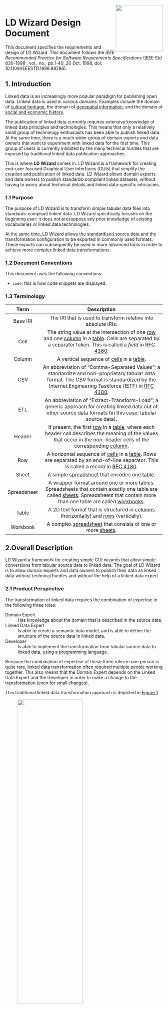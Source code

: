 <img src="img/LDWizard-square.png" align="right" height="150">

# LD Wizard Design Document

This document specifies the requirements and design of LD Wizard.  This document follows the *IEEE Recommended Practice for Software Requirements Specifications* (IEEE Std 830-1998 , vol., no., pp.1-40, 20 Oct. 1998, doi: 10.1109/IEEESTD.1998.88286).

## 1. Introduction

Linked data is an increasingly more popular paradigm for publishing open data.  Linked data is used in various domains.  Examples include the domain of [cultural heritage](https://www.netwerkdigitaalerfgoed.nl/tag/linked-open-data/), the domain of [geospatial information](https://data.labs.kadaster.nl), and the domain of [social and economic history](https://stories.datalegend.net).

The publication of linked data currently requires extensive knowledge of linked data principles and technologies.  This means that only a relatively small group of technology enthusiasts has been able to publish linked data.  At the same time, there is a much wider group of domain experts and data owners that want to experiment with linked data for the first time.  This group of users is currently inhibited by the many technical hurdles that are imposed by traditional linked data publication approaches.

This is where **LD Wizard** comes in.  LD Wizard is a framework for creating end-user focused Graphical User Interfaces (GUIs) that simplify the creation and publication of linked data.  LD Wizard allows domain experts and data owners to publish standards-compliant linked datasets, without having to worry about technical details and linked data-specific intricacies.

### 1.1 Purpose

The purpose of LD Wizard is to transform simple tabular data files into standards-compliant linked data.  LD Wizard specifically focuses on the beginning user: it does not presuppose any prior knowledge of existing vocabularies or linked data technologies.

At the same time, LD Wizard allows the standardized source data and the transformation configuration to be exported in commonly used formats.  These exports can subsequently be used in more advanced tools in order to achieve more complex linked data transformations.

### 1.2 Document Conventions

This document uses the following conventions:
- `code`: this is how code snippets are displayed.

### 1.3 Terminology

|  Term   |                                                                                                  Description                                                                                                  |
| :-------------: | :-----------------------------------------------------------------------------------------------------------------------------------------------------------------------------------------------------------: |
|  Base IRI   |                                                                      The IRI that is used to transform relative into absolute IRIs.                                                                      |
|    Cell     | The string value at the intersection of one [row]() and one [column]() in a [table](). Cells are separated by a separator token. This is called a _field_ in [RFC 4180](https://tools.ietf.org/html/rfc4180). |
|   Column    |                                                                               A vertical sequence of [cells]() in a [table]().                                                                                |
|     CSV     | An abbreviation of “Comma-Separated Values”; a standardize and non-proprietary tabular data format.  The CSV format is standardized by the Internet Engineering Taskforce (IETF) in [RFC 4180](https://tools.ietf.org/html/rfc4180).                                   |
|     ETL     | An abbreviation of “Extract-Transform-Load”; a generic approach for creating linked data out of other source data formats (in this case: tabular source data).                                   |
|   Header    |                           If present, the first [row]() in a [table](), where each header cell describes the meaning of the values that occur in the non-header cells of the corresponding [column]().                            |
|     Row     |               A horizontal sequence of [cells]() in a [table](). Rows are separated by an end-of-line separator. This is called a _record_ in [RFC 4180](https://tools.ietf.org/html/rfc4180).                |
|    Sheet    |                                                                             A simple [spreadsheet]() that encodes one [table]().                                                                              |
| Spreadsheet |                                       A wrapper format around one or more [tables]().  Spreadsheets that contain exactly one table are called [sheets]().  Spreadsheets that contain more than one table are called [workbooks](). |
|    Table    |                                                         A 2D text format that is structured in [columns]() (horizontally) and [rows]() (vertically).                                                          |
|  Workbook  |                                                                      A complex [spreadsheet]() that consists of one or more [sheets]().                                                                       |

## 2.Overall Description

LD Wizard a framework for creating simple GUI wizards that allow simple conversions from tabular source data to linked data.  The goal of LD Wizard is to allow domain experts and data owners to publish their data as linked data without technical hurdles and without the help of a linked data expert.

### 2.1 Product Perspective

The transformation of linked data requires the combination of expertise in the following three roles:

<dl>
  <dt>Domain Expert<dt>
  <dd>Has knowledge about the domain that is described in the source data.</dd>
  <dt>Linked Data Expert</dt>
  <dd>Is able to create a semantic data model, and is able to define the structure of the source data in linked data.</dd>
  <dt>Developer</dt>
  <dd>Is able to implement the transformation from tabular source data to linked data, using a programming language.</dd>
</dl>

Because the combination of expertise of these three roles in one person is quite rare, linked data transformation often required multiple people working together. This also means that the Domain Expert depends on the Linked Data Expert and the Developer in order to make a change to the transformation (even for small changes).

This traditional linked data transformation approach is depicted in [Figure 1](#traditional-etl).

<figure id="traditional-etl">
  <img src="img/traditional-etl.svg" width="70%" height="50%">
  <figcaption>
    Figure 1 ― Schematic overview of a traditional linked data publication pipeline.
  </figcaption>
</figure>

Linked data tools generalize work normally performed by a Developer, so that a Domain Expert and a Linked Data Expert are able to transform linked data without the involvement of a Developer.  Examples of such approaches are COW and RML.

LD Wizard further separates the roles required for linked data transformation: it also generalizes work normally performed by a Linked Data Expert, so that a Domain Expert is able to transform linked data
herself.

The LD Wizard approach is depicted in [Figure 2](#ld-wizard-approach).  The horizontal bar represents the ‘happy flow’ of the Domain Expert.  This Domain Expert is able to transform tabular source data into standards-compliant linked data without dependencies on a Linked Data Expert or Developer.

Developers are able to create new LD Wizard Applications, in order to tune specific wizards to specific domains or use cases.  Linked Data Experts are able to take the transformation that a Domain Expert has created, allowing them to extend it using more advanced transformation tools (i.e., outside LD Wizard).

<figure id="ld-wizard-approach">
  <img src="img/ld-wizard-approach.svg" width="70%" height="50%">
  <figcaption>
    Figure 2 ― Schematic overview of the LD Wizard approach.  The grey horizontal bar represents the ‘happy flow’ of a Domain Expert.
  </figcaption>
</figure>

As can be seen in [Figure 2](#2), LD Wizard still brings together expertise from the same three roles as in [Figure 1](#1).  However, LD Wizard changes the dependencies between these three roles, removing the serial reliance of the Linked Data Expert on a Developer (as is already the case in some other tools), ánd  the serial reliance of the Domain Expert on a Linked Data Expert (which no other tool currently does).  In the LD Wizard setting, the three roles can be described as follows:

<dl>
  <dt>Domain Expert</dt>
  <dd>Uses an LD Wizard Application in a specific domain.</dd>
  <dt>Linked Data Expert</dt>
  <dd>Uses an LD Wizard Application to create an initial transformation.</dd>
  <dt>Developer</dt>
  <dd>Creates an LD Wizard Application by implementing the generic LD Wizard Interface.  The Application is tuned to a specific domain or use case.</dd>
</dl>

### 2.2 Product Functions

As was seen in the previous section, we can distinguish between the generic **LD Wizard Interface** and various **LD Wizard Applications**.  Each LD Wizard Application is an implementation of the one LD Wizard Interface.  LD Wizard Applications are optimized for a specific domain or use case.

#### 2.2.1 LD Wizard Interface

The LD Wizard Interface is the generic specification of functionalities that must be implemented.  The LD Wizard Interface is generic, and as such is not yet optimized for one particular domain or for one particular use case.

An implementation of the LD Wizard Interface results in a specific LD Wizard Application.  The latter is intended to be specifically optimized for a particular domain and/or for a particular use case.  A developer who satisfies the assumptions specified in [Section 2.5.2](#252-user-assumptions) must be able to create an LD Wizard Application.

#### 2.2.2 LD Wizard Applications

This document only describes the LD Wizard Interface.  LD Wizard Applications are specific implementation of this interface.  See [the main page of this repository](/netwerk-digitaal-erfgoed/LDWizard) for pointers to such applications.

### 2.3 Operating Environment

LD Wizard Applications will operate inside all of the major browsers and will be designed to work as a client-side application.  As such, the application should work independently of the operating system.

Since LD Wizard will be built with modern web technologies, only recent versions of web browsers will be actively supported.  It is easy to update the current generation of web browsers to their latest version.  (In fact, it is difficult to _not_ update modern web browsers to their latest version, since this often occurs automatically.)

Overview of the operating environment:

- Operating System: any
- Web browser: recent versions of Chrome, Edge, Firefox and Safari.
- Technology: CSS, HTML, JavaScript and TypeScript.

### 2.4 Assumptions and Dependencies

This section specifies the assumptions that we make regarding LD Wizard components and LD Wizard users.  These assumptions set forth the constraints within which the LD Wizard is able to optimally operate.

#### 2.4.1 Source data assumptions

We make the following assumptions regarding the source data:

- The tabular source data file must be CSV or must be exported to CSV.
- The tabular source data file must have a row header.
- The non-header rows in the tabular source data are assumed to represent things of the same type.  For example, it is not possible for some rows in the tabular source file to describe locations and for some other rows in the same tabular source file to describe persons.
- Every row of the tabular source data is assumed to represent exactly one thing.  For example, it is not possible for one row to describe two persons, or two locations.  (It is also not possible for one row to describe both a person ánd a location, see the previous point.)
- Linked data that is created in LD Wizard and subsequently uploaded through the upload feature to a publication platform, is assumed to have an open license.
- Linked data that is created in LD Wizard and is exported locally (as opposed to uploaded remotely) can have any type of license, including a closed license.
- The tabular source data is assumed to have at most 30 columns.
- The tabular source data is assumed to have at most 1,048,576 rows.

#### 2.4.2 User assumptions

We make the following assumptions regarding the three user groups.

Assumptions for general users:

- Domain Experts are assumed to be able to export their tabular source data to CSV prior to loading it in an LD Wizard Application.  See [this issue](TODO) which would allow this assumption to be dropped.

Assumptions for developers:

- Must have a general knowledge of JavaScript (required) and TypeScript (optional, but advised).

#### 2.4.3 Publication platform assumptions

Assumptions for publication platforms:

- The publication platform must be able to process RDF data in the [TriG](TODO) serialization format.

## 3. External Interface Requirements

This section specifies how LD Wizard communicates with external components.

### 3.1 User Interfaces

While LD Wizard developers are able to customize the appearance of their LD Wizard Applications, the LD Wizard Interface does specify some generic properties of the LD Wizard user interface.  This is done for the following reasons:

1. It ensures that all LD Wizard Applications look and work similar from the perspective of the Domain Expert.  If somebody has interacted with one LD Wizard Application, they should feel comfortable to use another LD Wizard Application as well.  This is supported by the notion of [transfer](TODO), which is supported by the fact that the generic appearance and interaction pattern of each wizard application is the same.

2. It simplifies the job of the Developer.  She can focus on customizing the domain-specific parts while reusing the generic parts.

The generic interface is shown in [Figure 3](#GenericUserInterface).  The inner rectangle is where specific interfaces for specific interaction steps are located.  The goal of the generic interface is twofold:

1. Solidify the branding of LD Wizard (bottom-right corner) and allow custom branding on a per-application basis (top-left corner).

2. Provide the overall interaction flow between the various interaction steps.

The benefit of a generic interface is that it provides continuity for Domain Experts, when they move between the various interaction steps.  Links to documentation and the LD Wizard project are also included in the branding component that is positioned in the bottom-right corner.

<figure id="GenericUserInterface">
  <img src="img/GeneralUserInterface.svg" width="70%" height="50%">
  <figcaption>
    Figure 3 ― Schematic overview of the generic LD Wizard user interface.
  </figcaption>
</figure>

The following interaction steps are located within the inner rectangle:

1. Upload
2. Configure
3. Publish

### 3.2 Communications Interface

Three types of communication are expected between the LD Wizard and other applications.

- Communications between the LD Wizard and the local file system to retrieve the tabular data sources, for transformation.  The Domain Expert will activate the communications to the file system via the user interface.

- Communications between the LD Wizard and the local file system to store the linked data result file, the transformation script, and a standard-compliant CSV file based on the original tabular source data file.  The Domain Expert will activate the communications to the file system via the user interface.

- Communications between the LD Wizard and an external linked data publication platform, in order to store the linked data result, the transformation script, and the tabular source data.  Publication on such a platform typically requires authorization and authentication.  The LD Wizard Interface must be extendable to facilitate interaction with various linked data publication platforms.  For the purpose of authorization and authentication, the Domain Expert must supply additional information.  Additional information consist of a user name and password combination, or it may consist of an API token that the Domain Expert has created for the intended linked data publication platform.

## 4. System Features

LD Wizard consists of four basic components as shown in [Figure 4](#FlowDiagramforLD Wizard):

<dl>
  <dt>Upload component</dt>
  <dd>The component that is used to upload tabular source data.</dd>
  <dt>Configuration component</dt>
  <dd>The component that is used to specify the data transformation from the tabular source format to a standards-compliant linked data.</dd>
  <dt>Export component</dt>
  <dd>The component that allows the transformed linked data, the transformation script, and the tabular source data to be downloaded to the local file system.</dd>
  <dt>Publish component</dt>
  <dd>The component that allows the transformed linked data, the transformation script, and the tabular source data to be published in an online linked data environment.</dd>
</dl>

<figure id="FlowDiagramforLD Wizard">
  <img src="img/FlowDiagramforLDWizard.svg">
  <figcaption>
    Figure 4 ― Schematic overview of the overall LD Wizard process.  The process is subdivided into sub-processes that correspond to the four LD Wizard components.
  </figcaption>
</figure>

The following subsections specify the four LD Wizard components in more detail.

### 4.1 Upload component

The Upload component ([Figure 5](#ImportComponent)) allows a general user to provide the initial information that is needed in order to start a data transformation.

<figure id="ImportComponent">
  <img src="img/ImportComponent.svg" width="70%" height="50%">
  <figcaption>
    Figure 5 ― Schematic overview of the upload component of the LD Wizard.
  </figcaption>
</figure>

### 4.1.1 Description and Priority

The upload component allows the initial information that is needed by an LD Wizard Application to be specified by the Domain Expert.  There are two kinds of initial information that can be provided:

1. Exactly one tabular source data file.

2. At most one transformation script file.  **Not yet implemented, see [#upload-script]().**

There are two ways in which this initial information can be provided:

1. Upload from a local file.

2. Upload from a remote HTTPS URL.  **Not yet implemented, see [#upload-from-url]().**

#### 4.1.1.a Tabular source data formats

In order to keep things simple, tabular source data is expected to be available in a CSV format (see [Section 4.1.1.b](#411b-csv-formats)).  At the same time, there are many other formats for storing tabular source data.  Specifically, more advanced tabular formats like [Office Open XML Workbook](#https://en.wikipedia.org/wiki/Office_Open_XML) and [OpenDocument Spreadsheet](#https://en.wikipedia.org/wiki/OpenDocument_technical_specification) are popular in the wider user group that LD Wizard seeks to address.

Most spreadsheet applications have the ability to export to CSV.  Such conversions generally yield standard-compliant CSV.  Because CSV is a relatively simple format, not all aspects of the tabular source format are preserved, specifically:

- Workbooks with multiple sheets are not supported.  Only the first sheet is used.

- Complex visual layouts are not supported.  For example, nested columns are not supported.

- Complex visual markup is not preserved.  For example, colors and fonts are not preserved, neither are bold and italic text markup.

#### 4.1.1.b CSV formats

LD Wizard assumes that tabular source data is available in a CSV format.  Tabular source data that is not in a CSV format is discussed in [Section 4.1.1.a](#411a-tabular-source-data-formats).

The CSV format is standardized in [RFC 4180](https://tools.ietf.org/html/rfc4180) by the Internet Engineering Taskforce (IETF).  The most commonly used applications for editing tabular data (e.g., [Microsoft Excel](https://en.wikipedia.org/wiki/Microsoft_Excel), [LibreOffice Calc](https://en.wikipedia.org/wiki/LibreOffice_Calc)) are able to export tabular data to this standardized CSV format.

At the same time, some hand-crafted CSV files may deviate from the standard in the following ways:

<dl>
  <dt>Cell separator</dt>
  <dd>The CSV file may use a different token than comma (<code>,</code>) for separating the cells.   For example, the semi-colon (<code>;</code>) is popular when cells commonly contains comma's and cell values are not delimited by double quotes (<code>"</code>).  In some locates the comma is used as the decimal separator, e.g., the Dutch locale.</dd>
  <dt>Cell quoting</dt>
  <dd>Double quotes (<code>"</code>) are used to surround cell values that contain the separator token (<code>,</code> or <code>;</code>).  Double quotes that appear inside a cell value are escaped with the double quote prefix (i.e., <code>"a""b"</code> denotes a cell value of three characters).
  <dt>Row ending</dt>
  <dd>The end of a row is denoted by an end of line characters.  <a href="https://tools.ietf.org/html/rfc4180" target="_blank">RFC 4180</a> specifies <code>CRLF</code> for this, but some files use <code>CR</code> or <code>LF</code> instead.<!--_-->
  <dt>Character encoding</dt>
  <dd>While many character encodings exist and are in use, UTF-8 (which includes ASCII) is by far the most common one.  Automatic character encoding detection is relatively difficult and error-prone, so LD Wizard assumes that the CSV source data file uses UTF-8 encoding.</dd>
</dl>

The LD Wizard upload component supports *all* CSV files that follow the [RFC 4180](https://tools.ietf.org/html/rfc4180) standard, and *some* CSV files that deviate from the standard.  Support for standard CSV files is guaranteed, while support for non-standard CSV files is best effort-based.

#### 4.1.1.c CSV header

LD Wizard assumes that the first row of the CSV source data file encodes the header row.  The header row is assumed to define what each column is about.

#### 4.1.1.d CSV file size & dimensions

LD Wizard places limits on the size and dimensions of the CSV source data that are supported.

Firstly, the maximum (byte)size of the CSV source data file is determined by the following two factors:

- The maximum file size supported by modern web browsers

- The performance of the conversion script

To stay well within these limits, LD Wizard supports CSV source files of at most 50 MB (uncompressed) in size.

Secondly, LD Wizard sets a limit to the number of rows and columns that it supports:

- The maximum number of columns is **30**.

- The maximum number of rows is **1,048,576**.

### 4.1.2 Stimulus/Response Sequences

This section specifies the sequence of user actions that results in a transformation to linked data.  Earlier steps in this sequence block later steps to maintain an orderly flow.

1. *The user uploads a correct CSV file.*
   The configure button will be enabled and the tabular source file will be stored in the web browser memory.  **See also [#upload-script]().**

2. *The user uploads a CSV file that is too large.*
   The user receives an error stating that the file exceeds the maximum supported file size.

3. *The user uploads a CSV file from a remote HTTPS URL, but the resource denoted by that URL is not available*
   The user receives an error stating that the remote file could not be retrieved.  **See [#upload-from-url]().**

4. *The user uploads a syntactically incorrect CSV file*
   The user receives an error message stating that the file is incorrect.  The error message includes an overview of the part of the source data file that caused the error.  **See [#csv-error]().**

5. *The user uploads another CSV file.*
   This should replace the previously uploaded CSV file.

6. *The user uploads a correct conversion script.*
   The script is handled accordingly.  The user will see a transform instead of a continue button.  **See [#upload-script]().**

7. *The user uploads an incorrect script.*
   The user receives an error message stating that the script is incorrect. **See [#upload-script]().**

### 4.1.3 Functional Requirements

Core requirements:

- The ability to upload exactly one data source file.

- The ability to upload at most one transformation script.  **See [#upload-script]().**

- The ability to upload from a local file.

- The ability to upload from a publicly accessible online location (URL).  **See [#upload-from-url]().**

Additional requirements:

- Specify a soft limit for the file size:

  - There may be a limit to the file size that can be held in browser memory.

  - There may be a limit to the file size that can be submitted within one HTTP request without receiving a timeout signal from the server.  **See [#upload-from-url]().**

- Automatically recognize the file format:

  - Not at all: the function signature determines how the file will be processed.

  - Based on file name: `.csv` for data uploads.

  - Based on a (partial) parse of the file.

Limiting scope:

- Uploading from non-SSL URLs (i.e., HTTP rather than HTTPS) is not supported.

- Uploading from SSL URLs on servers that do not emit the correct headers (e.g., CORS) is not supported.

- It is not possible to upload multiple source files.

- Only CSV source data is supported.

- Compressed files are not supported.

### 4.2 LD Wizard configuration component

This section specifies the LD Wizard configuration component and its interfaces.  This component presents the Graphical User Interface (GUI) that the Domain Expert will interact with after they have successfully uploaded a tabular source data file.

<figure id="GUIComponent">
  <img src="img/GUIComponent.svg" width="70%" height="50%">
  <figcaption>
    Figure 6 ― Schematic overview of the LD Wizard GUI component.
  </figcaption>
</figure>

### 4.2.1 Description and Priority

The configuration is composed of a number of smaller sub-components that together compose the full transformation configuration.  We can distinguish between the different types of transformation sub-components, based on their transformation scope:

<dl>
  <dt id="table-scope">Table scope</dt>
  <dd>Transformations that modify (aspects of) the entire table.  For example, setting the base IRI impacts all rows, columns, and possibly cells.</dd>
  <dt id="column-scope">Column scope</dt>
  <dd>Transformations that modify the property that corresponds to a column, and transformations that modify every cell within the same column.</dd>
  <dt id="row-scope">Row scope</dt>
  <dd>Transformations that modify the subject term that corresponds to a row.</dd>
  <dt id="cell-scope">Cell scope</dt>
  <dd>Transformation that modify individual cell values.</dd>
</dl>

Notice that configuration sub-component types become increasingly more complex to configure by a Domain Expert, as they progress from table to cell scope.  For example, there is only one input table and there are at most 30 columns, but there can be over one million rows and there can be millions of cells.  Because LD Wizard focuses on simplicity, it primarily focuses on configuration sub-components of table and column scope (high priority), and only secondarily focuses on configuration sub-components of row and cell scope (low priority).

#### 4.2.1.a Setting a base IRI

A [table scope](#table-scope) configuration that determines the IRI prefix for all RDF subject terms.

The base IRI must be a valid absolute IRI.

The developer is able to configure a default IRI prefix.  This default IRI prefix will be suffixed with a hash value to provide the default base IRI.  This default base IRI is used if the Domain Expert does not explicitly set their own base IRI.  By adding the hash suffix, LD Wizard ensures that users who do not explicitly set the base IRI do not accidentally create identical IRIs to denote different resources.  (For example, `{prefix}/{hash}/1` is more unique than `{prefix}/1`.)

For definition IRIs (classes and properties), the base IRI is suffixed with `def/`.  For instance IRIs, the base IRI is suffixed with `id/`.

Since this setting requires knowledge of linked data, it is an [advanced configuration feature](#advanced-feature).

#### 4.2.1.b Setting a class

A [table scope](#table-scope) configuration that determines the class that every RDF subject term will be an instance of.

The developer is able to configure this component to provide class suggestions from a specific vocabulary or domain.

The developer is able to configure a default class that will be used if no class is configured by the Domain Expert.

If the developer does not configure a default class, the most generic class `rdfs:Resource` will be used.

#### 4.2.1.c Setting a key column

A [table scope](#table-scope) configuration that determines the column whose cell values will be used to compose RDF subject terms.

RDF subject terms are composed by concatenating the base IRI with `id/`, followed by a normalized version of the value in the key column cell.

Normalization is needed to ensure that all subject terms are valid IRIs.

Only columns whose values are unique can be set.

If the user does not specify a key column, the row number will be used instead.  The first row receives row number 1.  Row numbers are guaranteed to be unique.

#### 4.2.1.d Setting properties

A [column scope](#column-scope) configuration that allows one RDF property to be configured for one or more columns.

The developer is able to pre-configure this component to provide property suggestions from a specific vocabulary or domain.

Ideally, the header label of each column can be used to provide an initial suggestion.  For example, if the header label is "author" the initial suggestion may be TODO when the XYZ vocabulary is used.

If a column was chosen as the key column (Section [4.2.1.c](#TODO)), then that column cannot be configured in this configuration.  (The key column will always use the `rdf:type` property.)

If the Domain Expert does not specify a property for one or more columns, a new property IRI will be created based on the header label and the vocabulary prefix (Section [4.2.1.b](#TODO)).  For this, the header label will be normalized to ensure that the resulting property IRI is syntactically valid.

The Domain Expert is able to skip one or more columns.  For example, a "skip option" choice could be part of the property selection element.

If the property IRIs are not unique, a dialog with the following options is presented to the Domain Expert:

<dl>
  <dt>Modify</dt>
  <dd>The predicate IRIs are suffixed with <code>-1</code>, <code>-2</code>, etc. to force them to be unique.
  <dt>Continue</dt>
  <dd>The predicate IRIs are not modified.  Values from two or more rows will be exported for the same subject/predicate combination.</dd>
</dl>

#### 4.2.1.e Setting a datatype IRI

A [column scope](#column-scope) configuration that allows one datatype IRI to be specified for each column.  The selected datatype IRI will be used for each cell value in that column.

Values that appear in the selected column are assumed to be valid lexical expressions in the configured datatype IRI.  See the [XML Schema Datatypes](https://www.w3.org/TR/xmlschema11-2) standard for more information.

The developer is able to pre-configure this component to provide datatype IRI suggestions from a specific vocabulary or domain.

If the Domain Expert does not specify a datatype IRI or language tag, the datatype IRI `xsd:string` is used as a default.

#### 4.2.1.f Setting a language tag

A column scope configuration that allows one language tag to be specified for each.  The selected language tag will be used for each cell value in that column.

Values that appear in the selected column are assumed to be valid lexical expressions for datatype IRI `rdf:langString`.  See the [RDF 1.1 Concepts and Abstract Syntax](https://www.w3.org/TR/2014/REC-rdf11-concepts-20140225) standard for more information.

If the user does not specify a datatype IRI or language tag, the datatype IRI `xsd:string` is used as a default.

#### 4.2.1.g Creating IRIs for cells

TBD

#### 4.2.1.h Skip empty cells

A table scope configuration that allows empty cells to be excluded from the RDF export.

#### 4.2.1.i Cleaning values in a column

A column scope configuration that allows values in individual cells to be modified.

The user is able to create a function or template which the conversion script can use to format/clean a column following a certain description.<!--  Here we need to be more specific -->

### 4.2.2 Stimulus/Response Sequences

- This section should block next sections if the ETL-conversion script is not finished.

#### 4.2.2.a Setting a base IRI

- *The user sets a correct base IRI*
  The base IRI is stored in the ETL-configuration and will be applied to all selected columns

- *The user sets an incorrect base IRI*
  The base IRI is validated and an error is returned to the user to set a correct base IRI.

#### 4.2.2.b Setting a class

- *The user enters a valid IRI.*
  The entered IRI is used as the class in the transformation.

- *The user enters an invalid IRI.*
  The user is shown a warning that the input is not valid.

- *The user removes the class IRI.*
  The default class IRI is used in the transformation.

#### 4.2.2.c Setting a key column

- *The user selects a valid key column.*
  Subject terms will be generated based on the content of the cells that appear in that columns.

- *The user does not select an key column.*
  Subject terms will be generated based on the row number.

#### 4.2.2.d Setting a predicate

- *The user sets a predicate IRI for a column.*
  The IRI is used as the property in the transformation.

- *The user does not set a predicate for a column.*
  A property is generated based on the base IRI and the column header label.

- *The user sets the 'Skip column' option.*
  The column will not be mapped to a property and will not appear in the RDF export.  **See [#37](https://github.com/netwerk-digitaal-erfgoed/LDWizard/issues/37).**

- *The user removes a previously set predicate IRI.*
  The configuration reverts to using a generated property, based on the base IRI and column header label.

#### 4.2.2.e Setting a datatype IRI

- *The user sets a datatype for a column.*
  The datatype IRI is stored in the configuration.

- *The user does not set a datatype IRI for a column.*
  The datatype `xsd:string` is used in the configuration.

- *The user removes a previously set datatype IRI for a column .*
  The datatype IRI `xsd:string` is used in the configuration.

#### 4.2.2.f Setting a language tag

TBD

#### 4.2.2.g Cleaning cell values

- *The user sets a cleaning function for a column.*
  The cleaning function is stored in the configuration.

- *The user does not set a cleaning function for a column.*
  do nothing.

- *The user removes the cleaning function for a column .*
  The cleaning function is removed from the configuration.

### 4.2.3 Functional Requirements

Core requirements:

- The ability to set a base IRI.
- The ability to set one or more vocabularies to search in.
- The ability to select a key column.
- The ability to set an class for a subject.
- The ability to set a predicate for each column. (M)
- The ability to clean the values in a column for each column.
- The ability to set a datatype for the values in a column for each column. (M)

Additional requirements:

- For all of the mandatory core requirements a basic solution is required, thus are required to have default behavior.
  - Use the URL of the instance, account, and datasetName (The ability to set a baseIRI).
  - Use the row number to create the IRI (The ability to select a subject).
  - Use the column header names to to create the predicate terms (The ability to set a predicate for each column).
  - Set `xsd:string` as datatype for all object terms(The ability to set a datatype for the values in a column for each column).

Limiting scope:

- All core requirements, that are (M)andatory are at a minimum required to have a working LD Wizard.

### 4.3 Export component

The export component of the LD Wizard. This component describes all the export features.

<figure id="exportComponent">
  <img src="/docs/img/exportComponent.svg" width="70%" height="50%">
  <figcaption>
    Figure 7 ― LD Wizard Export component.
  </figcaption>
</figure>

### 4.3.1 Description and Priority

#### Export transformation output

The transformed CSV data is made available for download in TriG. The LD Wizard will export TriG as this format is better readable when opened. First time users will likely open their transformed files and harder to read formats such as N-Quads and N-Triples will harder to understand. TriG is able to include the graph component, so TriG is able to return complete RDF. Initially we will not allow the graph component to be set in LD Wizard, as this is normally thought of as an expert feature.

#### Export transformation script

Due to the limitations of the LD Wizard as a client-side application, the ETL script inside the browser is limited to a max set of rows and columns. To use the transformation script outside of the LD Wizard an export component will be made available.
The export component allows the results of an LD Wizard transformation to be stored in simple text files. The text files are formatted in such a way that they allow direct reuse in more advanced linked data transformation tools.

- To use the script the user designed in the LD Wizard outside of the LD Wizard.
- To improve/change and understand the transformation steps of the LD Wizard.
- To import to the ETL-script for a different CSV in the LD Wizard.

The LD Wizard will be able to export the transformation script into different languages. The LD Wizard will make it possible to export the ETL-script into ([RATT (RDF All The Things)](https://www.npmjs.com/package/@triply/ratt), [RMLeditor](https://rml.io/tools/rmleditor/) or [CoW](https://github.com/clariah/cow/wiki)) language. The default exportation language will be [RATT (RDF All The Things)](https://www.npmjs.com/package/@triply/ratt)

**Priority: High**

### 4.3.2 Stimulus/Response Sequences

- *The user selects an export transformation script language.*
  The user the transformation script can now be exported in the selected language.

- *The user sends a request to the export transformation script.*
  The user will receive a window to specify the location to where the transformation script is stored. The transformation script is stored in the selected language (default [RATT](https://www.npmjs.com/package/@triply/ratt)).

- *The user sends a request to the export transformation output.*
  The user will receive a window to specify the location to where the transformation output is stored.

- *The user sends a request to the export source file.*
  The user will receive a window to specify the location to where the source file is stored.

### 4.3.3 Functional Requirements

Core requirements:

- The ability to set the transformation script language.
- The ability to export the source file.
- The ability to export the transformation output.
- The ability to export the transformation script.

Additional requirements:

- Potential export formats for scripts:
  - [CoW](https://github.com/clariah/cow/wiki).
  - [RMLeditor](https://rml.io/tools/rmleditor/)
  - RATT (RDF All The Things)

```
set-transformationOutput(language)
export-sourceFile(location)
export-transformationScript(location)
export-transformationOutput(location)
```

### 4.4 Upload/publish component

The LD Wizard Upload/publish component and interfaces. This publish component is the final component of the LD Wizard and is bridge between the LD Wizard and specialized Linked data tools.

<figure id="PublishComponent">
  <img src="/docs/img/PublishComponent.svg" width="70%" height="50%">
  <figcaption>
    Figure 8 ― LD Wizard publish component.
  </figcaption>
</figure>

### 4.4.1 Description and Priority

The publish component allows the end-user to publish their finalized linked data as domain-experts without having to worry about linked data-specific problems. The LD Wizard is agnostic to the tooling that reads the transformed data into their platform. he LD Wizard publish component will be able to publish the transformed linked data, the transformation script, and the source data to a platform of the users choice.

- The end-user needs specify the authorization configuration, such that the datafiles can be stored on the dataplatform.
- The end-user needs to specify the storage location, where to the datafiles will be stored.
- The end-user can upload their datafiles to the configured data platforms.

**Priority: Medium**

### 4.4.2 Stimulus/Response Sequences

- *The user selects an export transformation script language to publish the transformation script.*
  The user the transformation script can now be exported in the selected language.

- *The user configures the authorization configuration.*
  The LD Wizard now has the authorization protocols to publish the data files to the data-platform.

- *The user configures the publication location of the datafiles.*
  The LD Wizard now has the location where to publish the data files to the data-platform.

- *The user sends a request to the publish the transformation script on a data platform.*
  The LD Wizard will publish the transformation script on the data-platform the user configured. The transformation script is stored in the selected language (default [RATT](https://www.npmjs.com/package/@triply/ratt)).

- *The user sends a request to the publish the transformation output on a data platform.*
  The LD Wizard will publish the transformation output on the data-platform the user configured.

- *The user sends a request to the publish the source file on a data platform.*
  The LD Wizard will publish the source file on the data-platform the user configured.

- *The user misconfigured the authorization configuration, and tries to send a request to upload a file to a dataplatform.*
  The user will get an error message explaining why the user is not allowed to publish the data file.

### 4.4.3 Functional Requirements

Core requirements:

- The ability to set the transformation script language.
- The ability to set authorization configuration to contact the external triple store.
- The ability to set publication location to store the files on the triple store.
- The ability to publish the source file.
- The ability to publish the transformation output.
- The ability to publish the transformation script.

Additional requirements:

- Potential publish formats for scripts:
  - [CoW](https://github.com/clariah/cow/wiki).
  - [RMLeditor](https://rml.io/tools/rmleditor/)
  - RATT (RDF All The Things)

```
set-authorization(config)
set-publishLocation(config)
set-transformationOutput(language)
publish-sourceFile(location)
publish-transformationScript(location)
publish-transformationOutput(location)
```

### 4.5 ETL conversion script

The LD Wizard will use the predefined ETL-script RATT to perform the transformation step. [RATT (RDF All The Things)](https://www.npmjs.com/package/@triply/ratt) is picked as the tool can be used in a client-based setting to transform CSV into RDF. [RATT](https://www.npmjs.com/package/@triply/ratt) also gives the LD Wizard an expressive and expandable toolkit to create complex transformation procedures if necessary.

### 4.5.1 Description and Priority

The LD Wizard will make a few assumptions about the CSV format.

- We assume that there is only one subject in the script/CSV/template
- We assume that the description about the subject in the script is handled as high as possible in the template.

The conversion from RATT to RML and from RML to RATT, as also from RATT to COW and from COW to RATT should be deterministic. Thus when you download a RML script for example and then reupload the RML script is should create the exact same RATT script from the RML script, as from which the RML script was created.

For a particular csv: [csv](/docs/conversionScripts/example-1.csv)</br>
We expect that the following conversionscripts result in the same linked data.</br>
For [RATT](https://www.npmjs.com/package/@triply/ratt) we created the [conversion script](/docs/conversionScripts/example-1-RATT.ts) to convert the tabular data source to linked data.</br>
For [CoW](https://github.com/clariah/cow/wiki): we created the [conversion script](/docs/conversionScripts/example-1.csv-metadata.json) to convert the tabular data source to linked data.</br>
For [RMLeditor](https://rml.io/tools/rmleditor/): we created the [conversion script](/docs/conversionScripts/example-1-RML.ttl) to convert the tabular data source to linked data.</br>

**Priority: Medium**

### 4.5.2 Stimulus/Response Sequences

- *The user uploads a correct RATT script.*
  The script gets loaded into the LD Wizard.

- *The user uploads a correct RML script.*
  The script gets converted to a correctly working RATT script and loaded into the LD Wizard.

- *The user uploads a correct COW script.*
  The script gets converted to a correctly working RATT script and loaded into the LD Wizard.

- *The user uploads an incorrect RATT script.*
  The user gets an error, that the script is incorrect.

- *The user uploads an incorrect RML script.*
  The LD Wizard tries to convert the script. But the user gets a warning, stating that the script is incorrect.

- *The user uploads an incorrect COW script.*
  The LD Wizard tries to convert the script. But the user gets a warning, stating that the script is incorrect.

### 4.5.3 Functional Requirements

Core requirements:

- The ability to transform a RATT script into a RML script.
- The ability to transform a RATT script into a COW script.
- The ability to transform a RML script into a RATT script.
- The ability to transform a COW script into a RATT script.

Additional requirements:

Limiting scope:

- The transformation will transform the RATT script to a single script file in a different language.
- The transformation to a working RATT script is only guaranteed if other script file was also generated by LD Wizard.
- It is not possible to tranform multiple script files.
- Only `.cow`, `.rml`, `.ts` source scripts are supported.
- File decompression is not supported.

The following paragraphs explain how the common configuration components are translated the three different transformation languages. The first piece of code is the transformation and expected result.
The three parts below are how the three transformation languages handle the transformations. Based on the following tabular data we will transform the data into a small rdf file.

| id          | Male       |
| :--------:  | :--------: |
| 0           | 0          |

##### Expected Linked data

```ttl
@prefix rdf: <http://www.w3.org/1999/02/22-rdf-syntax-ns#>
<http://example.org/character/0> rdf:type <http://schema.org/Person> .
<http://example.org/character/0> <http://schema.org/gender> "sex-F" .
```


#### Cleaning value in a column

Conversion of a value to cleaned/standardized field. In this example the transformation goal is to transform the not understandable values in the column `Male` to an explicit representation.

expected result:
```
"sex-F"
```

###### RATT
The conversion of the RATT script uses a function that describes the `IF` statement and maps the values to an explicit stringValue.

```ts
app.use(
  middleware.cleanColumn("male", male => {
    if (male === "0") { return "sex-F"; } else { return "sex-M"; }
  })
);
```

###### CoW

The CoW implementation uses an template which maps the value of the column to the new cleaned value.

```json
{
 "@id": "https://iisg.amsterdam/example-2.csv/column/male",
 "name": "male",
 "valueUrl": "{% if male == '0' %}sex-F{% else %}sex-M{% endif %}"
},
```

###### RML

The RML implementation uses an template which maps the value of the column to the new cleaned value.

```ttl
:TriplesMap rr:predicateObjectMap [
  rr:objectMap [
    rr:template "{% if male == '0' %}sex-F{% else %}sex-M{% endif %}"
  ]
].
```

#### Creating subject column

The user sets a column to be the subject of that row. The value in this row is converted to an IRI, and acts as the subject of that row. expected result:

```ttl
<http://example.org/character/0>
```

###### RATT

RATT will use an agnostic approach and converts the ID to an IRI. In the configuration object the columnName is stored as subject identifier.

```ts
app.use(middleware.convertToNamedNode("id", "http://example.org/character/"));
```

###### CoW

 By default, the things described by each row don't have identifiers associated with them, in the csvw. To add the identifier per row, CoW can add an template to the "aboutUrl" to create an subject per row.

```json
{
  "aboutUrl": "http://example.org/character/{id}"
}
```

###### RML

RML uses an subjectMap to create the subject from csv, it is expected that each RML file has exactly one subjectMap. Else the RML structure would not be valid. The rr:subjectMap can also be structured with a template.

```ttl
:TriplesMap rr:subjectMap [
  rr:template "http://example.org/character/{id}"
].
```

#### Setting a class/type for the subject column

The user can set a class for the subject column. This will be the `rdf:type` relation between the instance of the row and a concept or class. In the example dataset it will look like:

```ttl
<http://example.org/character/0> rdf:type <http://schema.org/Person>
```

###### RATT

The addition of a class to RATT happens with the middleware.addQuad. This middleware connects the column where the subject in resides, and links it to the class.

```ts
app.use(
  middleware.addQuad("id", prefixes.rdf("type"), prefixes.schema("Person"))
);
```

###### CoW

To add a type relation with RML, a column is selected or a virtual column is created which describes the link between the subject with `valueUrl` "template", but the template points to a constant `schema:Person`.


```json
{
  "@id": "https://iisg.amsterdam/example-1.csv/column/id",
  "name": "id",
  "propertyUrl": "http://www.w3.org/1999/02/22-rdf-syntax-ns#type",
  "valueUrl": "http://schema.org/Person"
}
```

###### RML

To add a type relation with RML, a predicateObjectMap is created which describes the link from the subject with `rr:constant` to a `schema:Person`.

```ttl
:TriplesMap rr:predicateObjectMap [
  rr:predicate rdf:type;
  rr:objectMap [
   rr:constant schema:Person
 ]
].
```

<!-- #### Setting a datatype for a column

Not only a predicate can be set, but also the datatype could be configured in the configurer. This is reflected in the ETL-scripts. The ETL-scripts can add the datatype to the following string:

```ttl
"sex-F"^^xsd:string
```

###### RATT

A function is called for each column, adding the datatype of the column values.

```ts
app.use(middleware.setDatatype("male", "xsd:string"));
```

###### CoW

A field can be added to each column, describing the datatype of the column values.

```json
{
  "@id": "https://LDWizard.com/example-1.csv/column/male",
  "name": "male",
  "datatype": "xsd:string"
},
```

###### RML

A field can be added to each column, describing the datatype of the column values.

```ttl
:TriplesMap rr:predicateObjectMap [
  rr:objectMap [
    rml:reference "male"
    rr:datatype xsd:string
  ]
].
``` -->


#### Setting a predicate for a column

The user can set a predicate for a columns of the tabular datasource. The predicate is an IRI and can either be found results either in a prefixed IRI or a expanded IRI. The resulting triple looks like:

```ttl
<http://example.org/character/0> <http://schema.org/gender> "sex-F"^^xsd:string
```

###### RATT

RATT adds the quad that has the `id` in the subject position and `male` as the object column.

```ts
app.use(middleware.addQuad("id", prefixes.schema("gender"), "male"));
```

###### CoW

To describe the predicate for the column `male` we make use of the `propertyUrl` property.

```json
{
  "@id": "https://LDWizard.com/example-1.csv/column/male",
  "name": "male",
  "propertyUrl": "http://schema.org/gender"
},
```

###### RML

The predicate for a particular column for a particular predicateObjectMap is defined with the `rr:predicate` predicate.

```ttl
:TriplesMap rr:predicateObjectMap [
  rr:predicate schema:gender;
  rr:objectMap [
    rml:reference "male"
  ]
].
```

## 5. Other (Non)functional Requirements

Each of the requirements below are requirements important to note, but do not belong to an interface, or a functional component.

### 5.1 Performance Requirements

There are no explicit performance requirements. The performance of the application should feel smooth while clicking through the steps. When the conversion process is running let's give the user then feedback on how the process is doing.

### 5.2 Safety Requirements

The app is a client-side only app. This will limit the number of safety requirements needed for the software application stack.

### 5.3 Security Requirements

The product should protect any sensitive information from being uploaded/accessed outside of the product, when the user has not given explicit confirmation to do so. The user should be able to access all the components of the LD Wizard without needing additional privileges.

### 5.4 User Documentation

For this product we will need to types of documentation. User documentation for an instantiated product and a second developers documentation for an uninstantiated product.

<!-- ### 5.5 Software Quality Attributes -->

<!-- ## 6. Other Requirements -->
